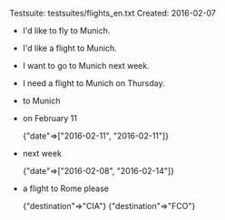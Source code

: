 Testsuite: testsuites/flights_en.txt
Created:   2016-02-07


* I&#39;d like to fly to Munich.


* I&#39;d like a flight to Munich.


* I want to go to Munich next week.


* I need a flight to Munich on Thursday.


* to Munich


* on February 11

    {"date"=>["2016-02-11", "2016-02-11"]}

* next week

    {"date"=>["2016-02-08", "2016-02-14"]}

* a flight to Rome please

    {"destination"=>"CIA"}
    {"destination"=>"FCO"}

